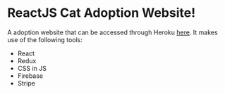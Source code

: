 # ReactJS Cat Adoption Website!
A adoption website that can be accessed through Heroku [here](https://cat-rescue.herokuapp.com/). It makes use of the following tools:
- React
- Redux
- CSS in JS
- Firebase
- Stripe
